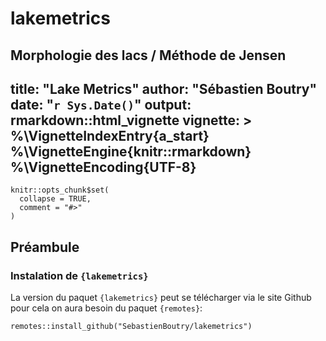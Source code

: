 # lakemetrics
Morphologie des lacs / Méthode de Jensen
---
title: "Lake Metrics"
author: "Sébastien Boutry"
date: "`r Sys.Date()`"
output: rmarkdown::html_vignette
vignette: >
  %\VignetteIndexEntry{a_start}
  %\VignetteEngine{knitr::rmarkdown}
  %\VignetteEncoding{UTF-8}
---


```{r setup, include = FALSE}
knitr::opts_chunk$set(
  collapse = TRUE,
  comment = "#>"
)
```

## Préambule

### Instalation de `{lakemetrics}`

La version du paquet `{lakemetrics}` peut se télécharger via le site Github pour cela on aura besoin du paquet `{remotes}`: 

```{r install, eval=FALSE}
remotes::install_github("SebastienBoutry/lakemetrics")
```

